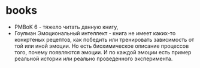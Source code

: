 # books

* PMBoK 6 - тяжело читать данную книгу, 
* Гоулман Эмоциональный интеллект - книга не имеет каких-то конкртеных рецептов, как победить или тренировать зависимость от той или иной эмоции. Но есть биохимическое описание процессов того, почему появляются эмоции. И по каждой эмоции есть пример реальной истории или реально проведенного эксперимента. 

